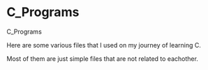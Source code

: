 # C_Programs
C_Programs

Here are some various files that I used on my journey of learning C.

Most of them are just simple files that are not related to eachother.
